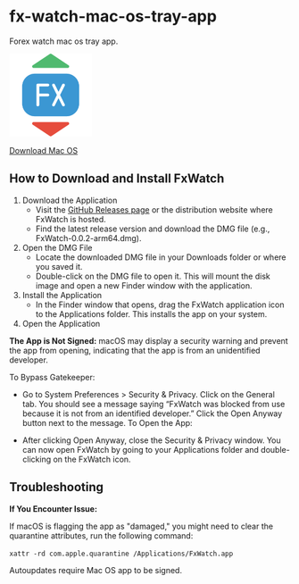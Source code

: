 # fx-watch-mac-os-tray-app

Forex watch mac os tray app.

<img src="https://github.com/primenumsdev/fx-watch-mac-os-tray-app/blob/main/forex.png" height="148">

[Download Mac OS](https://github.com/primenumsdev/fx-watch-mac-os-tray-app/releases/download/latest/FxWatch.dmg)

## How to Download and Install FxWatch
1. Download the Application
    - Visit the [GitHub Releases page](https://github.com/primenumsdev/fx-watch-mac-os-tray-app/releases) or the distribution website where FxWatch is hosted.
    - Find the latest release version and download the DMG file (e.g., FxWatch-0.0.2-arm64.dmg).
2. Open the DMG File
    - Locate the downloaded DMG file in your Downloads folder or where you saved it.
    - Double-click on the DMG file to open it. This will mount the disk image and open a new Finder window with the application.
3. Install the Application
    - In the Finder window that opens, drag the FxWatch application icon to the Applications folder. This installs the app on your system.
4. Open the Application


**The App is Not Signed:**
macOS may display a security warning and prevent the app from opening, indicating that the app is from an unidentified developer.

To Bypass Gatekeeper:

- Go to System Preferences > Security & Privacy.
Click on the General tab.
You should see a message saying “FxWatch was blocked from use because it is not from an identified developer.”
Click the Open Anyway button next to the message.
To Open the App:

- After clicking Open Anyway, close the Security & Privacy window.
You can now open FxWatch by going to your Applications folder and double-clicking on the FxWatch icon.

## Troubleshooting

**If You Encounter Issue:** 

If macOS is flagging the app as "damaged," you might need to clear the quarantine attributes, run the following command:

`xattr -rd com.apple.quarantine /Applications/FxWatch.app`

Autoupdates require Mac OS app to be signed.
